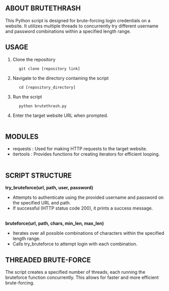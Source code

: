 ## ABOUT BRUTETHRASH
This Python script is designed for brute-forcing login credentials on a website. It utilizes multiple threads to concurrently try different username and password combinations within a specified length range.<br>

## USAGE<br>
1. Clone the repository<br>
```text
      git clone [repository link]
```
2. Navigate to the directory containing the script<br>
```text
      cd [repository_directory]
```
3. Run the script<br>
```text
      python brutethrash.py
```
4. Enter the target website URL when prompted.<br><br>
## MODULES<br>
  * requests : Used for making HTTP requests to the target website.<br>
  * itertools : Provides functions for creating iterators for efficient looping.<br><br>

## SCRIPT STRUCTURE <br>
**try_bruteforce(url, path, user, password)** <br>
* Attempts to authenticate using the provided username and password on the specified URL and path.<br>
* If successful (HTTP status code 200), it prints a success message.<br><br>

**bruteforce(url, path, chars, min_len, max_len)** <br>
* Iterates over all possible combinations of characters within the specified length range.<br>
* Calls try_bruteforce to attempt login with each combination.<br>
## THREADED BRUTE-FORCE
The script creates a specified number of threads, each running the bruteforce function concurrently. This allows for faster and more efficient brute-forcing.
